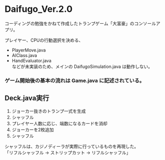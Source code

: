 # Daifugo_Ver.2.0
コーディングの勉強をかねて作成したトランプゲーム「大富豪」のコンソールアプリ。
  
  
プレイヤー、CPUの行動選択を決める、  
 - PlayerMove.java  
 - AIClass.java  
 - HandEvaluator.java  
 などが未実装のため、メインの DaifugoSimulation.java は動作しない。
  
  
### ゲーム開始後の基本の流れは Game.java に記述されている。
  
  
## Deck.java実行
1. ジョーカー抜きのトランプ一式を生成
2. シャッフル
3. プレイヤー人数に応じ、端数になるカードを消却
4. ジョーカーを2枚追加
5. シャッフル  

シャッフルは、カジノディーラが実際に行っているものを再現した。  
「リフルシャッフル → ストリップカット → リフルシャッフル」
